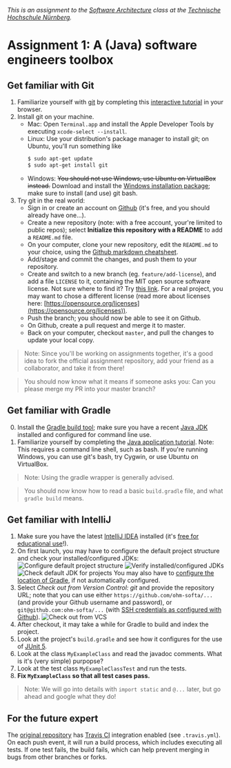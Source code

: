 _This is an assignment to the [Software Architecture](https://ohm-softa.github.io) class at the [Technische Hochschule Nürnberg](http://www.th-nuernberg.de)._

# Assignment 1: A (Java) software engineers toolbox


## Get familiar with Git

1. Familiarize yourself with [git](https://git-scm.com) by completing this [interactive tutorial](https://learngitbranching.js.org/) in your browser.
2. Install git on your machine.
	- Mac: Open `Terminal.app` and install the Apple Developer Tools by executing `xcode-select --install`.
	- Linux: Use your distribution's package manager to install git; on Ubuntu, you'll run something like 
		```bash
		$ sudo apt-get update
		$ sudo apt-get install git
		```
	- Windows: ~~You should not use Windows, use Ubuntu on VirtualBox instead.~~ Download and install the [Windows installation package](https://git-scm.com/download/win); make sure to install (and use) git bash.
3. Try git in the real world:
	- Sign in or create an account on [Github](https://github.com) (it's free, and you should already have one...).
	- Create a new repository (note: with a free account, your're limited to public repos); select __Initialize this repository with a README__ to add a `README.md` file.
	- On your computer, clone your new repository, edit the `README.md` to your choice, using the [Github markdown cheatsheet](https://guides.github.com/features/mastering-markdown/).
	- Add/stage and commit the changes, and push them to your repository.
	- Create and switch to a new branch (eg. `feature/add-license`), and add a file `LICENSE` to it, containing the MIT open source software license. Not sure where to find it? Try [this link](http://bfy.tw/EF8t). For a real project, you may want to chose a different license (read more about licenses here: [https://opensource.org/licenses](https://opensource.org/licenses)).
	- Push the branch; you should now be able to see it on Github.
	- On Github, create a pull request and merge it to master.
	- Back on your computer, checkout `master`, and pull the changes to update your local copy.

> Note: Since you'll be working on assignments together, it's a good idea to fork the official assignment repository, add your friend as a collaborator, and take it from there!

> You should now know what it means if someone asks you: Can you please merge my PR into your master branch?

## Get familiar with Gradle

0. Install the [Gradle build tool](https://gradle.org/); make sure you have a recent [Java JDK](https://jdk.java.net/16/) installed and configured for command line use.
1. Familiarize yourself by completing the [Java application tutorial](https://guides.gradle.org/building-java-applications/). Note: This requires a command line shell, such as bash. If you're running Windows, you can use git's bash, try Cygwin, or use Ubuntu on VirtualBox.


> Note: Using the gradle wrapper is generally advised.

> You should now know how to read a basic `build.gradle` file, and what `gradle build` means.


## Get familiar with IntelliJ

1. Make sure you have the latest [IntelliJ IDEA](https://www.jetbrains.com/idea/) installed (it's [free for educational use](https://www.jetbrains.com/student/)!).
2. On first launch, you may have to configure the default project structure and check your installed/configured JDKs:
	![Configure default project structure](/assets/idea-01-ps.png)
	![Verify installed/configured JDKs](/assets/idea-02-jdk.png)
	![Check default JDK for projects](/assets/idea-03-project-jdk.png)
	You may also have to [configure the location of Gradle](https://www.jetbrains.com/help/idea/gradle.html), if not automatically configured.
3. Select _Check out from Version Control: git_ and provide the repository URL; note that you can use either `https://github.com/ohm-softa/...` (and provide your Github username and password), or `git@github.com:ohm-softa/...` (with [SSH credentials as configured with Github](https://help.github.com/articles/connecting-to-github-with-ssh/)).
	![Check out from VCS](/assets/idea-04-from-git.png)
4. After checkout, it may take a while for Gradle to build and index the project.
5. Look at the project's `build.gradle` and see how it configures for the use of [JUnit 5](http://junit.org/junit5/docs/current/user-guide/#running-tests-build-gradle).
6. Look at the class `MyExampleClass` and read the javadoc comments. What is it's (very simple) purpopse?
7. Look at the test class `MyExampleClassTest` and run the tests.
8. **Fix `MyExampleClass` so that all test cases pass.**

> Note: We will go into details with `import static` and `@...` later, but go ahead and google what they do!


## For the future expert

The [original repository](https://ohm-softa.github.com/01a-tools) has [Travis CI](https://travis-ci.org) integration enabled (see `.travis.yml`).
On each push event, it will run a build process, which includes executing all tests.
If one test fails, the build fails, which can help prevent merging in bugs from other branches or forks.
